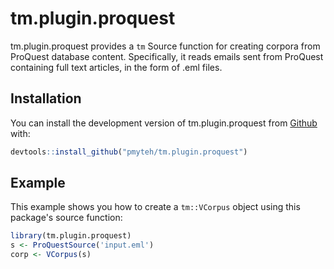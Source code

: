 
# tm.plugin.proquest

<!-- badges: start -->
<!-- badges: end -->

tm.plugin.proquest provides a `tm` Source function for creating corpora from 
ProQuest database content. Specifically, it reads emails sent from ProQuest
containing full text articles, in the form of .eml files.

## Installation

You can install the development version of tm.plugin.proquest from
[Github](https://github.com/pmyteh/tm.plugin.proquest) with:

``` r
devtools::install_github("pmyteh/tm.plugin.proquest")
```

## Example

This example shows you how to create a `tm::VCorpus` object using this package's
source function:

``` r
library(tm.plugin.proquest)
s <- ProQuestSource('input.eml')
corp <- VCorpus(s)
```

